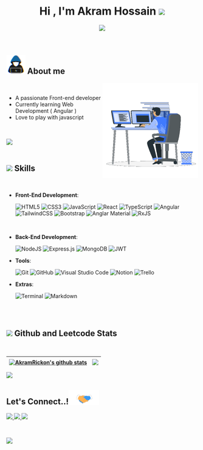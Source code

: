 

<h1 align="center">Hi , I'm Akram Hossain <img src="https://media.giphy.com/media/hvRJCLFzcasrR4ia7z/giphy.gif" width="35"></h1>

<p align="center">
  <a href="https://github.com/DenverCoder1/readme-typing-svg"><img src="https://readme-typing-svg.herokuapp.com?font=Time+New+Roman&color=cyan&size=25&center=true&vCenter=true&width=600&height=100&lines=Assalamu+Alaikum+Warahmatullah..&hearts;++;Front-End+Developer;Angular+Developer;Love+to+learn+new+stuffs..<3"></a>
</p>

<br>

	
## <picture><img src = "https://github.com/0xAbdulKhalid/0xAbdulKhalid/raw/main/assets/mdImages/about_me.gif" width = 50px></picture> **About me**

<picture> <img align="right" src="https://github.com/0xAbdulKhalid/0xAbdulKhalid/raw/main/assets/mdImages/Right_Side.gif" width = 250px></picture>

<br>

- A passionate Front-end developer
- Currently learning Web Development ( Angular )
- Love to play with javascript

<br><br>
<img src="https://user-images.githubusercontent.com/73097560/115834477-dbab4500-a447-11eb-908a-139a6edaec5c.gif"><br><br>

## <img src="https://media2.giphy.com/media/QssGEmpkyEOhBCb7e1/giphy.gif?cid=ecf05e47a0n3gi1bfqntqmob8g9aid1oyj2wr3ds3mg700bl&rid=giphy.gif" width ="25"><b> Skills</b>
<br>

<p align="center">

    
- **Front-End Development**:

   ![HTML5](https://img.shields.io/badge/HTML5%20-%23E34F26.svg?style=for-the-badge&logo=html5&logoColor=white)
   ![CSS3](https://img.shields.io/badge/CSS%20-%231572B6.svg?style=for-the-badge&logo=css3&logoColor=white)
   ![JavaScript](https://img.shields.io/badge/JavaScript%20-%23F7DF1E.svg?style=for-the-badge&logo=javascript&logoColor=black)
   ![React](https://img.shields.io/badge/react-%2320232a.svg?style=for-the-badge&logo=react&logoColor=%2361DAFB)
   ![TypeScript](https://img.shields.io/badge/typescript-%23007ACC.svg?style=for-the-badge&logo=typescript&logoColor=white)
   ![Angular](https://img.shields.io/badge/angular-%23DD0031.svg?style=for-the-badge&logo=angular&logoColor=white)
   ![TailwindCSS](https://img.shields.io/badge/tailwind&nbsp;css-%2338B2AC.svg?style=for-the-badge&logo=tailwind-css&logoColor=white)
   ![Bootstrap](https://img.shields.io/badge/bootstrap-%23563D7C.svg?style=for-the-badge&logo=bootstrap&logoColor=white)
   ![Anglar Material](https://img.shields.io/badge/Anglar&nbsp;Material-%230081CB.svg?style=for-the-badge&logo=angular&logoColor=white)
   ![RxJS](https://img.shields.io/badge/rxjs-%23B7178C.svg?style=for-the-badge&logo=reactivex&logoColor=white)
   
	
<br>

- **Back-End Development**:
	
   ![NodeJS](https://img.shields.io/badge/node.js-6DA55F?style=for-the-badge&logo=node.js&logoColor=white)
   ![Express.js](https://img.shields.io/badge/express.js-%23404d59.svg?style=for-the-badge&logo=express&logoColor=%2361DAFB)
   ![MongoDB](https://img.shields.io/badge/MongoDB-%234ea94b.svg?style=for-the-badge&logo=mongodb&logoColor=white)
   ![JWT](https://img.shields.io/badge/JWT-%23E0234E?style=for-the-badge&logo=JSON%20web%20tokens)
	
<!-- 	![JWT](https://img.shields.io/badge/JWT-D63AFF?style=for-the-badge&logo=JSON%20web%20tokens) -->
	
<!-- 	![JWT](https://img.shields.io/badge/JWT-%23E0234E?style=for-the-badge&logo=JSON%20web%20tokens) -->
	


<!-- - **Authentication**: -->
	
<!-- - **Database**: -->
	
 
	
- **Tools**:

    ![Git](https://img.shields.io/badge/git-%23F05033.svg?style=for-the-badge&logo=git&logoColor=white)
    ![GitHub](https://img.shields.io/badge/github-%23121011.svg?style=for-the-badge&logo=github&logoColor=white)
    ![Visual Studio Code](https://img.shields.io/badge/Visual%20Studio%20Code-0078d7.svg?style=for-the-badge&logo=visual-studio-code&logoColor=white)
    ![Notion](https://img.shields.io/badge/Notion-%23000000.svg?style=for-the-badge&logo=notion&logoColor=white)
    ![Trello](https://img.shields.io/badge/Trello-%23026AA7.svg?style=for-the-badge&logo=Trello&logoColor=white)


<!-- - **Hosting**:
	
   ![Netlify](https://img.shields.io/badge/netlify-%23000000.svg?style=for-the-badge&logo=netlify&logoColor=#00C7B7)
   ![Render](https://img.shields.io/badge/Render-%46E3B7.svg?style=for-the-badge&logo=render&logoColor=white)
   ![Vercel](https://img.shields.io/badge/vercel-%23000000.svg?style=for-the-badge&logo=vercel&logoColor=white) -->


<!-- - **Project Management**: -->
	
- **Extras**:

    ![Terminal](https://img.shields.io/badge/Terminal-%23054020?style=for-the-badge&logo=gnu-bash&logoColor=white)
    ![Markdown](https://img.shields.io/badge/markdown-%23000000.svg?style=for-the-badge&logo=markdown&logoColor=white)   
</p>
<br><br>

## <img src="https://media.giphy.com/media/iY8CRBdQXODJSCERIr/giphy.gif" width="35"><b> Github and Leetcode Stats </b>
<br>

<!-- <div align="center">

<a href="https://github.com/AkramRickon/">
  <img src="https://github-readme-stats.vercel.app/api?username=AkramRickon&include_all_commits=true&count_private=true&show_icons=true&line_height=20&title_color=7A7ADB&icon_color=2234AE&text_color=D3D3D3&bg_color=0,000000,130F40" width="450"/>
  <img src="https://github-readme-stats.vercel.app/api/top-langs?username=AkramRickon&show_icons=true&locale=en&layout=compact&line_height=20&title_color=7A7ADB&icon_color=2234AE&text_color=D3D3D3&bg_color=0,000000,130F40" width="375"  alt="0xabdulkhalid"/>

</a>
</div> -->
| <a href="https://github.com/AkramRickon/github-readme-stats"><img align="center" src="https://github-readme-stats.vercel.app/api?username=AkramRickon&show_icons=true&include_all_commits=true&theme=buefy&hide_border=true" alt="AkramRickon's github stats" /></a> | <a href="https://github.com/AkramRickon/github-readme-stats"><img align="center" src="https://github-readme-stats.vercel.app/api/top-langs/?username=AkramRickon&layout=compact&theme=buefy&hide_border=true" /></a> |
| ------------- | ------------- |


![](https://leetcard.jacoblin.cool/Akram_H_Rickon?theme=light)

## <b> Let's Connect..!</b><img src="https://github.com/0xAbdulKhalid/0xAbdulKhalid/raw/main/assets/mdImages/handshake.gif" width ="80">
<p left="center">
<a href="https://www.linkedin.com/in/akram-hossan-189245227/">
  <img src="https://img.shields.io/badge/linkedin-%230077B5.svg?&style=for-the-badge&logo=linkedin&logoColor=white" height=25>
</a> 
<a href="https://www.facebook.com/akram.hossain.148/">
  <img src="https://img.shields.io/badge/Facebook-1877F2?style=for-the-badge&logo=facebook&logoColor=white" height=25>
</a>

<a href="mailto:akramhsin29@gmail.com">
  <img src="https://img.shields.io/badge/Gmail-D14836?style=for-the-badge&logo=gmail&logoColor=white" height=25>
</a>
</p>

<br/>
<!-- GitHub Profile Views Counter -->

![](https://komarev.com/ghpvc/?username=AkramRickon)



